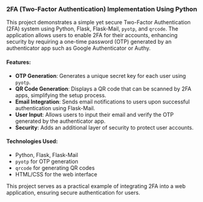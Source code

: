 ### **2FA (Two-Factor Authentication) Implementation Using Python**

This project demonstrates a simple yet secure Two-Factor Authentication (2FA) system using Python, Flask, Flask-Mail, `pyotp`, and `qrcode`. The application allows users to enable 2FA for their accounts, enhancing security by requiring a one-time password (OTP) generated by an authenticator app such as Google Authenticator or Authy.

#### **Features:**
- **OTP Generation**: Generates a unique secret key for each user using `pyotp`.
- **QR Code Generation**: Displays a QR code that can be scanned by 2FA apps, simplifying the setup process.
- **Email Integration**: Sends email notifications to users upon successful authentication using Flask-Mail.
- **User Input**: Allows users to input their email and verify the OTP generated by the authenticator app.
- **Security**: Adds an additional layer of security to protect user accounts.

#### **Technologies Used:**
- Python, Flask, Flask-Mail
- `pyotp` for OTP generation
- `qrcode` for generating QR codes
- HTML/CSS for the web interface

This project serves as a practical example of integrating 2FA into a web application, ensuring secure authentication for users. 
